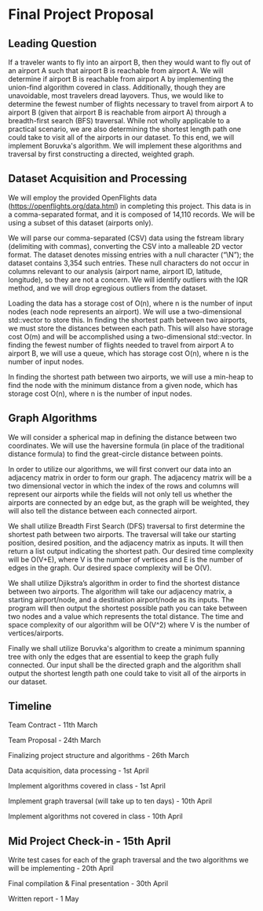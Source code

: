 # Final Project Proposal

## Leading Question
If a traveler wants to fly into an airport B, then they would want to fly out of an airport A such that airport B is reachable from airport A. We will determine if airport B is reachable from airport A by implementing the union-find algorithm covered in class. Additionally, though they are unavoidable, most travelers dread layovers. Thus, we would like to determine the fewest number of flights necessary to travel from airport A to airport B (given that airport B is reachable from airport A) through a breadth-first search (BFS) traversal. While not wholly applicable to a practical scenario, we are also determining the shortest length path one could take to visit all of the airports in our dataset. To this end, we will implement Boruvka's algorithm. We will implement these algorithms and traversal by first constructing a directed, weighted graph.

## Dataset Acquisition and Processing
We will employ the provided OpenFlights data (https://openflights.org/data.html) in completing this project. This data is in a comma-separated format, and it is composed of 14,110 records. We will be using a subset of this dataset (airports only).

We will parse our comma-separated (CSV) data using the fstream library (delimiting with commas), converting the CSV into a malleable 2D vector format. The dataset denotes missing entries with a null character (“\N”); the dataset contains 3,354 such entries. These null characters do not occur in columns relevant to our analysis (airport name, airport ID, latitude, longitude), so they are not a concern. We will identify outliers with the IQR method, and we will drop egregious outliers from the dataset.

Loading the data has a storage cost of O(n), where n is the number of input nodes (each node represents an airport). We will use a two-dimensional std::vector to store this. In finding the shortest path between two airports, we must store the distances between each path. This will also have storage cost O(m) and will be accomplished using a two-dimensional std::vector. In finding the fewest number of flights needed to travel from airport A to airport B, we will use a queue, which has storage cost O(n), where n is the number of input nodes. 

In finding the shortest path between two airports, we will use a min-heap to find the node with the minimum distance from a given node, which has storage cost O(n), where n is the number of input nodes.

## Graph Algorithms
We will consider a spherical map in defining the distance between two coordinates. We will use the haversine formula (in place of the traditional distance formula) to find the great-circle distance between points.

In order to utilize our algorithms, we will first convert our data into an adjacency matrix in order to form our graph. The adjacency matrix will be a two dimensional vector in which the index of the rows and columns will represent our airports while the fields will not only tell us whether the airports are connected by an edge but, as the graph will be weighted, they will also tell the distance between each connected airport.

We shall utilize Breadth First Search (DFS) traversal to first determine the shortest path between two airports. The traversal will take our starting position, desired position, and the adjacency matrix as inputs. It will then return a list output indicating the shortest path. Our desired time complexity will be O(V+E), where V is the number of vertices and E is the number of edges in the graph. Our desired space complexity will be O(V).

We shall utilize Djikstra’s algorithm in order to find the shortest distance between two airports. The algorithm will take our adjacency matrix, a starting airport/node, and a destination airport/node as its inputs. The program will then output the shortest possible path you can take between two nodes and a value which represents the total distance. The time and space complexity of our algorithm will be O(V^2) where V is the number of vertices/airports. 

Finally we shall utilize Boruvka's algorithm to create a minimum spanning tree with only the edges that are essential to keep the graph fully connected. Our input shall be the directed graph and the algorithm shall output the shortest length path one could take to visit all of the airports in our dataset.


## Timeline 

Team Contract - 11th March

Team Proposal - 24th March 

Finalizing project structure and algorithms - 26th March 

Data acquisition, data processing - 1st April 

Implement algorithms covered in class - 1st April 

Implement graph traversal (will take up to ten days) - 10th April 

Implement algorithms not covered in class - 10th April 

## Mid Project Check-in - 15th April 

Write test cases for each of the graph traversal and the two algorithms we will be implementing - 20th April 

Final compilation & Final presentation - 30th April 

Written report - 1 May




